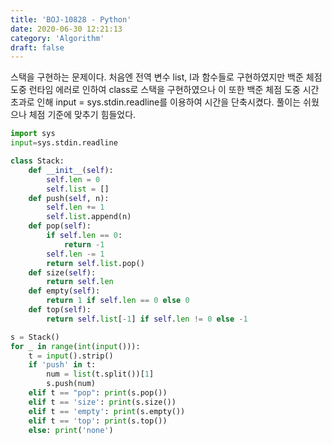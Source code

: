 ```yaml
---
title: 'BOJ-10828 - Python'
date: 2020-06-30 12:21:13
category: 'Algorithm'
draft: false
---
```

스택을 구현하는 문제이다. 처음엔 전역 변수 list, l과 함수들로 구현하였지만 백준 체점 도중 런타임 에러로 인하여 class로 스택을 구현하였으나 이 또한 백준 체점 도중 시간초과로 인해 input = sys.stdin.readline를 이용하여 시간을 단축시켰다. 풀이는 쉬웠으나 체점 기준에 맞추기 힘들었다.
```python
import sys
input=sys.stdin.readline

class Stack:
    def __init__(self):
        self.len = 0
        self.list = []
    def push(self, n):
        self.len += 1
        self.list.append(n)
    def pop(self):
        if self.len == 0:
            return -1
        self.len -= 1
        return self.list.pop()
    def size(self):
        return self.len
    def empty(self):
        return 1 if self.len == 0 else 0
    def top(self):
        return self.list[-1] if self.len != 0 else -1

s = Stack()
for _ in range(int(input())):
    t = input().strip()
    if 'push' in t:
        num = list(t.split())[1]
        s.push(num)
    elif t == "pop": print(s.pop())
    elif t == 'size': print(s.size())
    elif t == 'empty': print(s.empty())
    elif t == 'top': print(s.top())
    else: print('none')

```